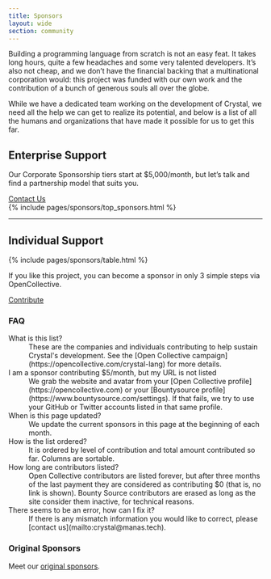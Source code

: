 ```yaml
---
title: Sponsors
layout: wide
section: community
---
```


<section markdown="1" class="content">
Building a programming language from scratch is not an easy feat.
It takes long hours, quite a few headaches and some very talented developers.
It’s also not cheap, and we don’t have the financial backing that a multinational corporation would:
this project was funded with our own work and the contribution of a bunch of generous souls all over the globe.

While we have a dedicated team working on the development of Crystal,
we need all the help we can get to realize its potential,
and below is a list of all the humans and organizations that have made it possible for us to get this far.
</section>

<section class="side-section">
  <h2>Enterprise Support</h2>
  <aside class="content">
  <p>Our Corporate Sponsorship tiers start at $5,000/month, but let’s talk and find a partnership model that suits you.</p>
  <a href="mailto:crystal@manas.tech" class="hex">Contact Us</a>
  </aside>
  {% include pages/sponsors/top_sponsors.html %}
</section>

<hr />

<section class="side-section reversed">
  <h2>Individual Support</h2>

   {% include pages/sponsors/table.html %}

  <aside class="sponsors-sidebar">
  <p>If you like this project, you can become a sponsor in only 3 simple steps via OpenCollective.</p>
  <a href="https://opencollective.com/crystal-lang" class="hex">Contribute</a>

  <h3>FAQ</h3>
  <dl>
  <dt>What is this list?</dt>
  <dd markdown="1">
  These are the companies and individuals contributing to help sustain
  Crystal's development. See the [Open Collective campaign](https://opencollective.com/crystal-lang)
  for more details.
  </dd>

  <dt>I am a sponsor contributing $5/month, but my URL is not listed</dt>
  <dd markdown="1">
  We grab the website and avatar from your [Open Collective profile](https://opencollective.com)
  or your [Bountysource profile](https://www.bountysource.com/settings).
  If that fails, we try to use your GitHub or Twitter accounts listed in
  that same profile.
  </dd>

  <dt>When is this page updated?</dt>
  <dd markdown="1">
  We update the current sponsors in this page at the beginning of each
  month.
  </dd>

  <dt>How is the list ordered?</dt>
  <dd markdown="1">
  It is ordered by level of contribution and total amount contributed so
  far. Columns are sortable.
  </dd>

  <dt>How long are contributors listed?</dt>
  <dd markdown="1">
  Open Collective contributors are listed forever, but after three months of
  the last payment they are considered as contributing $0 (that is, no link
  is shown). Bounty Source contributors are erased as long as the site
  consider them inactive, for technical reasons.
  </dd>

  <dt>There seems to be an error, how can I fix it?</dt>
  <dd markdown="1">
  If there is any mismatch information you would like to correct, please [contact us](mailto:crystal@manas.tech).
  </dd>
  </dl>

  <h3>Original Sponsors</h3>
  <p>Meet our <a href="/sponsors/original-sponsors/">original sponsors</a>.</p>
  </aside>
</section>
